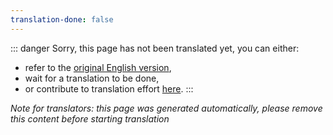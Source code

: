 ```yaml
---
translation-done: false
---
```

::: danger
Sorry, this page has not been translated yet, you can either:
- refer to the [original English version](<..\..\support\exceptions.md>),
- wait for a translation to be done,
- or contribute to translation effort [here](https://github.com/bsmg/wiki).
:::

_Note for translators: this page was generated automatically, please remove this content before starting translation_
